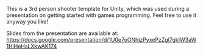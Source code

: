 This is a 3rd person shooter template for Unity, which was used during a presentation on getting started with games programming.
Feel free to use it anyway you like!

Slides from the presentation are available at: https://docs.google.com/presentation/d/1U0e7oONhjzPyxePzZgI7gkIW3aW1HiHeHsLXkwAK174